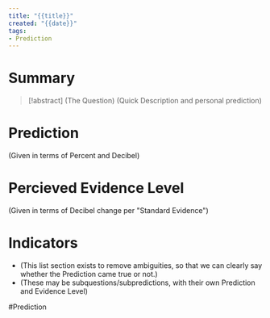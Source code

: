```yaml
---
title: "{{title}}"
created: "{{date}}"
tags:
- Prediction
---
```

# Summary

> [!abstract] (The Question)
> (Quick Description and personal prediction)

# Prediction

(Given in terms of Percent and Decibel)

# Percieved Evidence Level

(Given in terms of Decibel change per "Standard Evidence")

# Indicators

- (This list section exists to remove ambiguities, so that we can clearly say whether the Prediction came true or not.)
- (These may be subquestions/subpredictions, with their own Prediction and Evidence Level)

#Prediction
